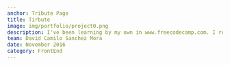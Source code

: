 ```yaml
---
anchor: Tribute Page
title: Tirbute
image: img/portfolio/project0.png
description: I've been learning by my own in www.freecodecamp.com. I really appreciate that kind of websites even tough it's free, it's good quality study material and challenges. By far I've just completed the first challenge of the item called Basic Front End Development Projects.
team: David Camilo Sanchez Mora
date: November 2016
category: FrontEnd
---
```

